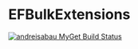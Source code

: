 # EFBulkExtensions

[![andreisabau MyGet Build Status](https://www.myget.org/BuildSource/Badge/andreisabau?identifier=0dd80dc9-0ef7-4b80-a451-42ca280d27f0)](https://www.myget.org/)
